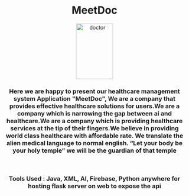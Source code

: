 <h1 align="center">MeetDoc</h1>
<p align="center"><a href="https://ibb.co/xFN07WG"><img src="https://i.ibb.co/mN3wckt/doctor.png" alt="doctor" border="0" width="100px" height="150px"></a></p>
<h3 align="center">Here we are happy to present our healthcare management system Application "MeetDoc", We are a company that provides effective healthcare solutions for users.We are a company which is narrowing the gap between ai and healthcare.We are a company which is providing healthcare services at the tip of their fingers.We believe in providing world class healthcare with affordable rate. We translate the alien medical language to normal english. “Let your body be your holy temple” we will be the guardian of that temple</h3>
<br/>
<h3  align="center">Tools Used : Java, XML, AI, Firebase, Python anywhere for hosting flask server on web to expose the api</h3>



